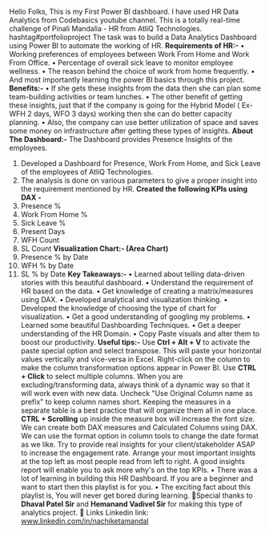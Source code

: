 Hello Folks,
This is my First Power BI dashboard. I have used HR Data Analytics from Codebasics youtube channel. This is a totally real-time challenge of Pinali Mandalia - HR from AtliQ Technologies. hashtag#portfolioproject
The task was to build a Data Analytics Dashboard using Power BI to automate the working of HR.
**Requirements of HR:-**
•	Working preferences of employees between Work From Home and Work From Office.
•	Percentage of overall sick leave to monitor employee wellness.
•	The reason behind the choice of work from home frequently.
•	And most importantly learning the power BI basics through this project.
**Benefits:-**
•	If she gets these insights from the data then she can plan some team-building activities or team lunches.
•	The other benefit of getting these insights, just that if the company is going for the Hybrid Model ( Ex- WFH 2 days, WFO 3 days) working then she can do better capacity planning.
•	Also, the company can use better utilization of space and saves some money on infrastructure after getting these types of insights.
**About The Dashboard:-** 
The Dashboard provides Presence Insights of the employees. 
1. Developed a Dashboard for Presence, Work From Home, and Sick Leave of the employees of AtliQ Technologies.
2. The analysis is done on various parameters to give a proper insight into the requirement mentioned by HR.
**Created the following KPIs using DAX -**
1.	Presence %
2.	Work From Home %
3.	Sick Leave %
4.	Present Days
5.	WFH Count
6.	SL Count
**Visualization Chart:- (Area Chart)**
1.	Presence % by Date
2.	WFH % by Date
3.	SL % by Date
**Key Takeaways:-**
•	Learned about telling data-driven stories with this beautiful dashboard.
•	Understand the requirement of HR based on the data.
•	Get knowledge of creating a matrix/measures using DAX.
•	Developed analytical and visualization thinking.
•	Developed the knowledge of choosing the type of chart for visualization.
•	Get a good understanding of googling my problems.
•	Learned some beautiful Dashboarding Techniques.
•	Get a deeper understanding of the HR Domain.
•	Copy Paste visuals and alter them to boost our productivity.
**Useful tips:-**
Use **Ctrl + Alt + V** to activate the paste special option and select transpose. This will paste your horizontal values vertically and vice-versa in Excel.
Right-click on the column to make the column transformation options appear in Power BI.
Use **CTRL + Click** to select multiple columns.
When you are excluding/transforming data, always think of a dynamic way so that it will work even with new data.
Uncheck "Use Original Column name as prefix" to keep column names short.
Keeping the measures in a separate table is a best practice that will organize them all in one place.
**CTRL + Scrolling** up inside the measure box will increase the font size.
We can create both DAX measures and Calculated Columns using DAX.
We can use the format option in column tools to change the date format as we like.
Try to provide real insights for your client/stakeholder ASAP to increase the engagement rate.
Arrange your most important insights at the top left as most people read from left to right.
A good insights report will enable you to ask more why's on the top KPIs.
•	There was a lot of learning in building this HR Dashboard. If you are a beginner and want to start then this playlist is for you.
•	The exciting fact about this playlist is, You will never get bored during learning.
🌈Special thanks to **Dhaval Patel Sir** and **Hemanand Vadivel Sir** for making this type of analytics project. 
🔗 Links
Linkedin link: www.linkedin.com/in/nachiketamandal
